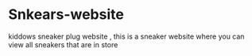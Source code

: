 # Snkears-website
kiddows sneaker plug website , this is a sneaker website where you can view all sneakers that are in store
